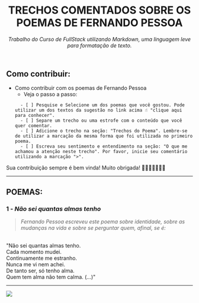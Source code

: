 <header>

<!--
  <<< Author notes: Course header >>>
  Include a 1280×640 image, course title in sentence case, and a concise description in emphasis.
  In your repository settings: enable template repository, add your 1280×640 social image, auto delete head branches.
  Add your open source license, GitHub uses MIT license.
-->

# TRECHOS COMENTADOS SOBRE OS POEMAS DE FERNANDO PESSOA

_Trabalho do Curso de FullStack utilizando Markdown, uma linguagem leve para formatação de texto._

</header>

<!--
  <<< Author notes: Finish >>>
  Review what we learned, ask for feedback, provide next steps.
-->

## Como contribuir:
*  Como contribuir com os poemas de Fernando Pessoa
    * Veja o passo a passo:
    ```
      - [ ] Pesquise e Selecione um dos poemas que você gostou. Pode utilizar um dos textos da sugestão no link acima ☝️ "clique aqui para conhecer".
      - [ ] Separe um trecho ou uma estrofe com o conteúdo que você quer comentar.
      - [ ] Adicione o trecho na seção: "Trechos do Poema". Lembre-se de utilizar a marcação da mesma forma que foi utilizada no primeiro poema.
      - [ ] Escreva seu sentimento e entendimento na seção: "O que me achamou a atenção neste trecho". Por favor, inicie seu comentário utilizando a marcação ">".
     ``` 
Sua contribuição sempre é bem vinda! Muito obrigada! 🌻🌻🌻🌻🌻🌻🌻
____________________________________________________   

## POEMAS:

### 1 - *Não sei quantas almas tenho*
> _Fernando Pessoa escreveu este poema sobre identidade, sobre as mudanças na vida e sobre se perguntar quem, afinal, se é:_
<br>
      "Não sei quantas almas tenho. <br>
      Cada momento mudei. <br>
      Continuamente me estranho. <br>
      Nunca me vi nem achei. <br>
      De tanto ser, só tenho alma. <br>
      Quem tem alma não tem calma. (...)"

____________________________________________________  

 ![](https://i.pinimg.com/564x/25/5e/30/255e30e72a7bcfb18ee66b7fa0afcecd.jpg)
<footer>

<!--
  <<< Author notes: Footer >>>
  Add a link to get support, GitHub status page, code of conduct, license link.


---

Get help: [Post in our discussion board](https://github.com/skills/.github/discussions) &bull; [Review the GitHub status page](https://www.githubstatus.com/)

&copy; 2023 GitHub &bull; [Code of Conduct](https://www.contributor-covenant.org/version/2/1/code_of_conduct/code_of_conduct.md) &bull; [MIT License](https://gh.io/mit)
-->
</footer>
